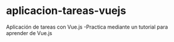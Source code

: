 # aplicacion-tareas-vuejs
Aplicación de tareas con Vue.js 
-Practica mediante un tutorial para aprender de Vue.js
